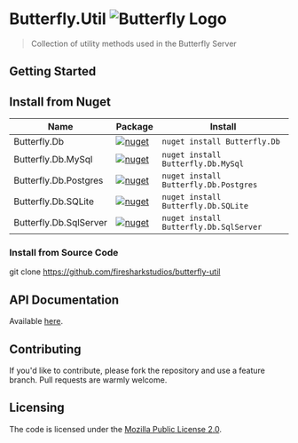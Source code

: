 # Butterfly.Util ![Butterfly Logo](https://raw.githubusercontent.com/firesharkstudios/Butterfly/master/img/logo-40x40.png) 

> Collection of utility methods used in the Butterfly Server

## Getting Started

## Install from Nuget

| Name | Package | Install |
| --- | --- | --- |
| Butterfly.Db | [![nuget](https://img.shields.io/nuget/v/Butterfly.Db.svg)](https://www.nuget.org/packages/Butterfly.Db/) | `nuget install Butterfly.Db` |
| Butterfly.Db.MySql | [![nuget](https://img.shields.io/nuget/v/Butterfly.Db.MySql.svg)](https://www.nuget.org/packages/Butterfly.Db.MySql/) | `nuget install Butterfly.Db.MySql` |
| Butterfly.Db.Postgres | [![nuget](https://img.shields.io/nuget/v/Butterfly.Db.Postgres.svg)](https://www.nuget.org/packages/Butterfly.Db.Postgres/) | `nuget install Butterfly.Db.Postgres` |
| Butterfly.Db.SQLite | [![nuget](https://img.shields.io/nuget/v/Butterfly.Db.SQLite.svg)](https://www.nuget.org/packages/Butterfly.Db.SQLite/) | `nuget install Butterfly.Db.SQLite` |
| Butterfly.Db.SqlServer | [![nuget](https://img.shields.io/nuget/v/Butterfly.Db.SqlServer.svg)](https://www.nuget.org/packages/Butterfly.Db.SqlServer/) | `nuget install Butterfly.Db.SqlServer` |

### Install from Source Code

git clone https://github.com/firesharkstudios/butterfly-util

## API Documentation

Available [here](http://htmlpreview.github.io/?https://github.com/firesharkstudios/butterfly-util/blob/master/docs/api/Butterfly.Util.html).

## Contributing

If you'd like to contribute, please fork the repository and use a feature
branch. Pull requests are warmly welcome.

## Licensing

The code is licensed under the [Mozilla Public License 2.0](http://mozilla.org/MPL/2.0/).  
